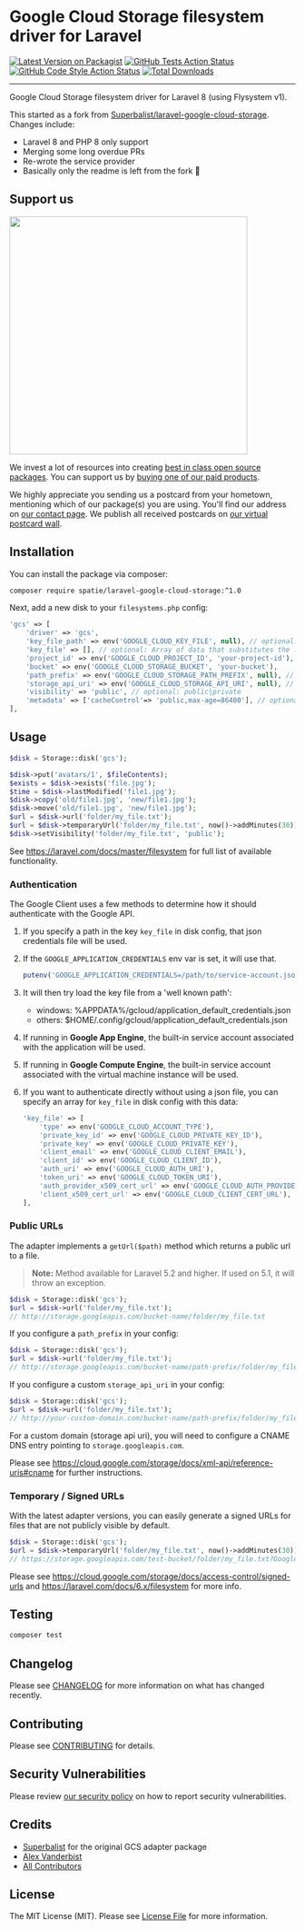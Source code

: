 # Google Cloud Storage filesystem driver for Laravel

[![Latest Version on Packagist](https://img.shields.io/packagist/v/spatie/laravel-google-cloud-storage.svg?style=flat-square)](https://packagist.org/packages/spatie/laravel-google-cloud-storage)
[![GitHub Tests Action Status](https://img.shields.io/github/workflow/status/spatie/laravel-google-cloud-storage/Tests/main?label=tests)](https://github.com/spatie/laravel-google-cloud-storage/actions?query=workflow%3Arun-tests+branch%3Amain)
[![GitHub Code Style Action Status](https://img.shields.io/github/workflow/status/spatie/laravel-google-cloud-storage/Check%20&%20fix%20styling/main?label=code%20style)](https://github.com/spatie/laravel-google-cloud-storage/actions?query=workflow%3A"Check+%26+fix+styling"+branch%3Amain)
[![Total Downloads](https://img.shields.io/packagist/dt/spatie/laravel-google-cloud-storage.svg?style=flat-square)](https://packagist.org/packages/spatie/laravel-google-cloud-storage)

---

Google Cloud Storage filesystem driver for Laravel 8 (using Flysystem v1).

This started as a fork from [Superbalist/laravel-google-cloud-storage](https://github.com/Superbalist/laravel-google-cloud-storage). Changes include:

- Laravel 8 and PHP 8 only support
- Merging some long overdue PRs
- Re-wrote the service provider
- Basically only the readme is left from the fork :shrug:

## Support us

[<img src="https://github-ads.s3.eu-central-1.amazonaws.com/laravel-google-cloud-storage.jpg?t=1" width="419px" />](https://spatie.be/github-ad-click/laravel-google-cloud-storage)

We invest a lot of resources into creating [best in class open source packages](https://spatie.be/open-source). You can support us by [buying one of our paid products](https://spatie.be/open-source/support-us).

We highly appreciate you sending us a postcard from your hometown, mentioning which of our package(s) you are using. You'll find our address on [our contact page](https://spatie.be/about-us). We publish all received postcards on [our virtual postcard wall](https://spatie.be/open-source/postcards).

## Installation

You can install the package via composer:

```bash
composer require spatie/laravel-google-cloud-storage:^1.0
```

Next, add a new disk to your `filesystems.php` config:

```php
'gcs' => [
    'driver' => 'gcs',
    'key_file_path' => env('GOOGLE_CLOUD_KEY_FILE', null), // optional: /path/to/service-account.json
    'key_file' => [], // optional: Array of data that substitutes the .json file (see below)
    'project_id' => env('GOOGLE_CLOUD_PROJECT_ID', 'your-project-id'), // optional: is included in key file
    'bucket' => env('GOOGLE_CLOUD_STORAGE_BUCKET', 'your-bucket'),
    'path_prefix' => env('GOOGLE_CLOUD_STORAGE_PATH_PREFIX', null), // optional: /default/path/to/apply/in/bucket
    'storage_api_uri' => env('GOOGLE_CLOUD_STORAGE_API_URI', null), // see: Public URLs below
    'visibility' => 'public', // optional: public|private
    'metadata' => ['cacheControl'=> 'public,max-age=86400'], // optional: default metadata
],
```

## Usage

```php
$disk = Storage::disk('gcs');

$disk->put('avatars/1', $fileContents);
$exists = $disk->exists('file.jpg');
$time = $disk->lastModified('file1.jpg');
$disk->copy('old/file1.jpg', 'new/file1.jpg');
$disk->move('old/file1.jpg', 'new/file1.jpg');
$url = $disk->url('folder/my_file.txt');
$url = $disk->temporaryUrl('folder/my_file.txt', now()->addMinutes(30));
$disk->setVisibility('folder/my_file.txt', 'public');
```

See https://laravel.com/docs/master/filesystem for full list of available functionality.

### Authentication

The Google Client uses a few methods to determine how it should authenticate with the Google API.

1. If you specify a path in the key `key_file` in  disk config, that json credentials file will be used.
2. If the `GOOGLE_APPLICATION_CREDENTIALS` env var is set, it will use that.
   ```php
   putenv('GOOGLE_APPLICATION_CREDENTIALS=/path/to/service-account.json');
   ```
3. It will then try load the key file from a 'well known path':
    * windows: %APPDATA%/gcloud/application_default_credentials.json
    * others: $HOME/.config/gcloud/application_default_credentials.json

4. If running in **Google App Engine**, the built-in service account associated with the application will be used.
5. If running in **Google Compute Engine**, the built-in service account associated with the virtual machine instance will be used.
6. If you want to authenticate directly without using a json file, you can specify an array for `key_file` in disk config with this data:
    ```php
    'key_file' => [
        'type' => env('GOOGLE_CLOUD_ACCOUNT_TYPE'),
        'private_key_id' => env('GOOGLE_CLOUD_PRIVATE_KEY_ID'),
        'private_key' => env('GOOGLE_CLOUD_PRIVATE_KEY'),
        'client_email' => env('GOOGLE_CLOUD_CLIENT_EMAIL'),
        'client_id' => env('GOOGLE_CLOUD_CLIENT_ID'),
        'auth_uri' => env('GOOGLE_CLOUD_AUTH_URI'),
        'token_uri' => env('GOOGLE_CLOUD_TOKEN_URI'),
        'auth_provider_x509_cert_url' => env('GOOGLE_CLOUD_AUTH_PROVIDER_CERT_URL'),
        'client_x509_cert_url' => env('GOOGLE_CLOUD_CLIENT_CERT_URL'),
    ],
    ```

### Public URLs

The adapter implements a `getUrl($path)` method which returns a public url to a file.
>**Note:** Method available for Laravel 5.2 and higher. If used on 5.1, it will throw an exception.

```php
$disk = Storage::disk('gcs');
$url = $disk->url('folder/my_file.txt');
// http://storage.googleapis.com/bucket-name/folder/my_file.txt
```

If you configure a `path_prefix` in your config:
```php
$disk = Storage::disk('gcs');
$url = $disk->url('folder/my_file.txt');
// http://storage.googleapis.com/bucket-name/path-prefix/folder/my_file.txt
```

If you configure a custom `storage_api_uri` in your config:
```php
$disk = Storage::disk('gcs');
$url = $disk->url('folder/my_file.txt');
// http://your-custom-domain.com/bucket-name/path-prefix/folder/my_file.txt
```

For a custom domain (storage api uri), you will need to configure a CNAME DNS entry pointing to `storage.googleapis.com`.

Please see https://cloud.google.com/storage/docs/xml-api/reference-uris#cname for further instructions.

### Temporary / Signed URLs

With the latest adapter versions, you can easily generate a signed URLs for files that are not publicly visible by default.

```php
$disk = Storage::disk('gcs');
$url = $disk->temporaryUrl('folder/my_file.txt', now()->addMinutes(30));
// https://storage.googleapis.com/test-bucket/folder/my_file.txt?GoogleAccessId=test-bucket%40test-gcp.iam.gserviceaccount.com&Expires=1571151576&Signature=tvxN1OS1txkWAUF0cCR3FWK%seRZXtFu42%04%YZACYL2zFQxA%uwdGEmdO1KgsHR3vBF%I9KaEzPbl4b7ic2IWUuo8Jh3IoZFqdTQec3KypjDtt%02DGwm%OO6pWDVV421Yp4z520%o5oMqGBtV8B3XmjW2PH76P3uID2QY%AlFxn23oE9PBoM2wXr8pDXhMPwZNJ0FtckSc26O8PmfVsG7Jvln%CQTU57IFyB7JnNxz5tQpc2hPTHbCGrcxVPEISvdOamW3I%83OsXr5raaYYBPcuumDnAmrK%cyS9%Ky2fL2B2shFO2cz%KRu79DBPqtnP2Zf1mJWBTwxVUCK2jxEEYcXBXtdOszIvlI6%tp2XfVwYxLNFU
```

Please see https://cloud.google.com/storage/docs/access-control/signed-urls and https://laravel.com/docs/6.x/filesystem for more info.

## Testing

```bash
composer test
```

## Changelog

Please see [CHANGELOG](CHANGELOG.md) for more information on what has changed recently.

## Contributing

Please see [CONTRIBUTING](.github/CONTRIBUTING.md) for details.

## Security Vulnerabilities

Please review [our security policy](../../security/policy) on how to report security vulnerabilities.

## Credits

- [Superbalist](https://github.com/Superbalist) for the original GCS adapter package
- [Alex Vanderbist](https://github.com/alexvanderbist)
- [All Contributors](../../contributors)

## License

The MIT License (MIT). Please see [License File](LICENSE.md) for more information.
